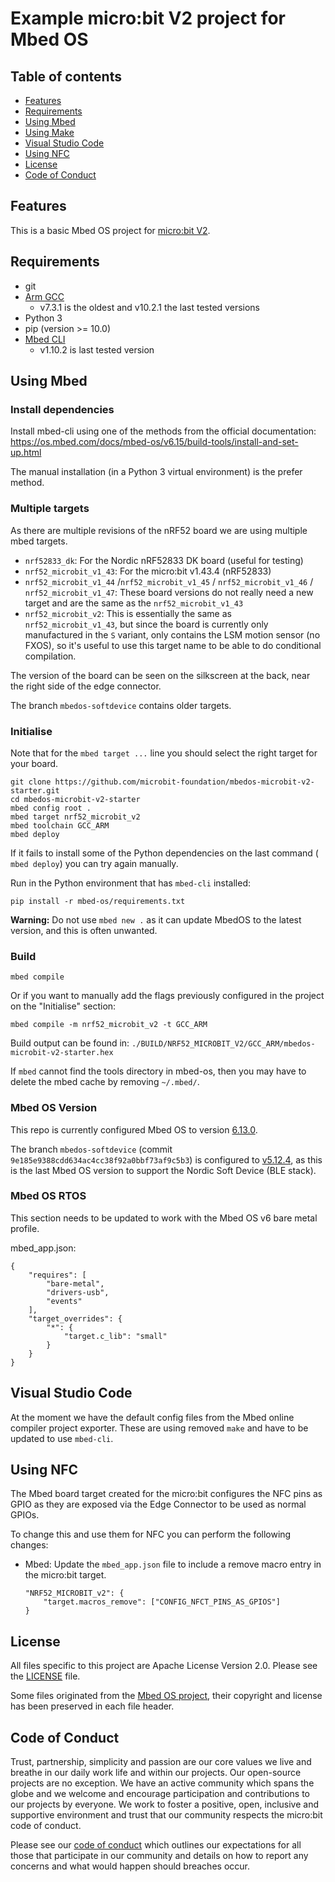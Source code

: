 # Example micro:bit V2 project for Mbed OS

## Table of contents

- [Features](#features)
- [Requirements](#requirements)
- [Using Mbed](#using-mbed)
- [Using Make](#using-make)
- [Visual Studio Code](#visual-studio-code)
- [Using NFC](#using-nfc)
- [License](#license)
- [Code of Conduct](#code-of-conduct)


## Features

This is a basic Mbed OS project for [micro:bit V2](https://microbit.org/new-microbit/).


## Requirements

- git
- [Arm GCC](https://developer.arm.com/tools-and-software/open-source-software/developer-tools/gnu-toolchain/gnu-rm/downloads)
    - v7.3.1 is the oldest and v10.2.1 the last tested versions
- Python 3
- pip (version >= 10.0)
- [Mbed CLI](https://github.com/ARMmbed/mbed-cli)
    - v1.10.2 is last tested version


## Using Mbed

### Install dependencies

Install mbed-cli using one of the methods from the official documentation:
https://os.mbed.com/docs/mbed-os/v6.15/build-tools/install-and-set-up.html

The manual installation (in a Python 3 virtual environment) is the prefer method.

### Multiple targets

As there are multiple revisions of the nRF52 board we are using multiple mbed
targets.

- `nrf52833_dk`: For the Nordic nRF52833 DK board (useful for testing)
- `nrf52_microbit_v1_43`: For the micro:bit v1.43.4 (nRF52833)
- `nrf52_microbit_v1_44` /`nrf52_microbit_v1_45` / `nrf52_microbit_v1_46` /
  `nrf52_microbit_v1_47`: These board versions do not really need a new target
  and are the same as the `nrf52_microbit_v1_43`
- `nrf52_microbit_v2`: This is essentially the same as `nrf52_microbit_v1_43`,
  but since the board is currently only manufactured in the `S` variant, only
  contains the LSM motion sensor (no FXOS), so it's useful to use this target
  name to be able to do conditional compilation.

The version of the board can be seen on the silkscreen at the back, near the
right side of the edge connector.

The branch `mbedos-softdevice` contains older targets.

### Initialise

Note that for the `mbed target ...` line you should select the right target
for your board.

```
git clone https://github.com/microbit-foundation/mbedos-microbit-v2-starter.git
cd mbedos-microbit-v2-starter
mbed config root .
mbed target nrf52_microbit_v2
mbed toolchain GCC_ARM
mbed deploy
```

If it fails to install some of the Python dependencies on the last command (
`mbed deploy`) you can try again manually.

Run in the Python environment that has `mbed-cli` installed:

```
pip install -r mbed-os/requirements.txt
```

**Warning:** Do not use `mbed new .` as it can update MbedOS to the latest
version, and this is often unwanted.

### Build

```
mbed compile
```

Or if you want to manually add the flags previously configured in the project
on the "Initialise" section:

```
mbed compile -m nrf52_microbit_v2 -t GCC_ARM
```

Build output can be found in: `./BUILD/NRF52_MICROBIT_V2/GCC_ARM/mbedos-microbit-v2-starter.hex`

If `mbed` cannot find the tools directory in mbed-os, then you may have to
delete the mbed cache by removing `~/.mbed/`.

### Mbed OS Version

This repo is currently configured Mbed OS to version
[6.13.0]((https://github.com/ARMmbed/mbed-os/releases/tag/mbed-os-6.14.0)).

The branch `mbedos-softdevice` (commit
`9e185e9388cdd634ac4cc38f92a0bbf73af9c5b3`) is configured to
[v5.12.4](https://github.com/ARMmbed/mbed-os/releases/tag/mbed-os-5.12.4), as
this is the last Mbed OS version to support the Nordic Soft Device (BLE stack).

### Mbed OS RTOS

This section needs to be updated to work with the Mbed OS v6 bare metal
profile.

mbed_app.json:
```
{
    "requires": [
        "bare-metal",
        "drivers-usb",
        "events"
    ],
    "target_overrides": {
        "*": {
            "target.c_lib": "small"
        }
    }
}
```


## Visual Studio Code

At the moment we have the default config files from the Mbed online compiler
project exporter. These are using removed `make` and have to be updated to use
`mbed-cli`.


## Using NFC

The Mbed board target created for the micro:bit configures the NFC pins as GPIO
as they are exposed via the Edge Connector to be used as normal GPIOs.

To change this and use them for NFC you can perform the following changes:
- Mbed: Update the `mbed_app.json` file to include a remove macro entry in the micro:bit target.
    ```
    "NRF52_MICROBIT_v2": {
        "target.macros_remove": ["CONFIG_NFCT_PINS_AS_GPIOS"]
    }
    ```


## License

All files specific to this project are Apache License Version 2.0.
Please see the [LICENSE](LICENSE) file.

Some files originated from the
[Mbed OS project](https://github.com/ARMmbed/mbed-os), their copyright and
license has been preserved in each file header.


## Code of Conduct

Trust, partnership, simplicity and passion are our core values we live and
breathe in our daily work life and within our projects. Our open-source projects
are no exception. We have an active community which spans the globe and we
welcome and encourage participation and contributions to our projects by
everyone. We work to foster a positive, open, inclusive and supportive
environment and trust that our community respects the micro:bit code of conduct.

Please see our [code of conduct](https://microbit.org/safeguarding/) which
outlines our expectations for all those that participate in our community and
details on how to report any concerns and what would happen should breaches
occur.
